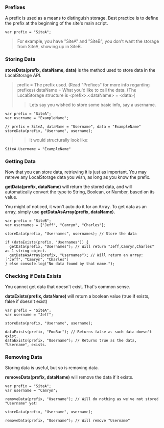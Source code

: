 ### Prefixes
A prefix is used as a means to distinguish storage.
Best practice is to define the prefix at the beginning of the site's main script.
```
var prefix = "SiteA";
```
> For example, you have "SiteA" and "SiteB", you don't want the storage from SiteA, showing up in SiteB.


### Storing Data
**storeData(prefix, dataName, data)** is the method used to store data in the LocalStorage API.
> prefix = The prefix used. (Read "Prefixes" for more info regarding prefixes)
> dataName = What you'd like to call the data. (The LocalStorage structure is \<prefix>.\<dataName> = \<data>)
>> Lets say you wished to store some basic info, say a username.
```
var prefix = "SiteA";
var username = "ExampleName";

// prefix = SiteA, dataName = "Username", data = "ExampleName"
storeData(prefix, "Username", username);
```
>> It would structurally look like:
```
SiteA.Username = "ExampleName"
```

### Getting Data
Now that you can store data, retrieving it is just as important. You may retreve any LocalStorage data you wish, as long as you know the prefix.

**getData(prefix, dataName)** will return the stored data, and will automatically convert the type to String, Boolean, or Number, based on its value.

You might of noticed, it won't auto do it for an Array. To get data as an array, simply use **getDataAsArray(prefix, dataName)**.
```
var prefix = "SiteB";
var usernames = ["Jeff", "Camryn", "Charles"];

storeData(prefix, "Usernames", usernames); // Store the data

if (dataExists(prefix, "Usernames")) {
  getData(prefix, "Usernames"); // Will return "Jeff,Camryn,Charles" as 1 string object.
  getDataAsArray(prefix, "Usernames"); // Will return an array: ["Jeff", "Camryn", "Charles"]
} else console.log("No data found by that name.");
```

### Checking if Data Exists
You cannot get data that doesn't exist. That's common sense.

**dataExists(prefix, dataName)** will return a boolean value (true if exists, false if doesn't exist)
```
var prefix = "SiteA";
var username = "Jeff";

storeData(prefix, "Username", username);

dataExists(prefix, "FooBar"); // Returns false as such data doesn't exist.
dataExists(prefix, "Username"); // Returns true as the data, "Username", exists.
```

### Removing Data
Storing data is useful, but so is removing data.

**removeData(prefix, dataName)** will remove the data if it exists.
```
var prefix = "SiteA";
var username = "Camryn";

removeData(prefix, "Username"); // Will do nothing as we've not stored "Username" yet!

storeData(prefix, "Username", username);

removeData(prefix, "Username"); // Will remove "Username"
```
